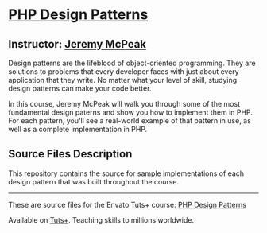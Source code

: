# [PHP Design Patterns][published url]
## Instructor: [Jeremy McPeak][instructor url]


Design patterns are the lifeblood of object-oriented programming. They are solutions to problems that every developer faces with just about every application that they write. No matter what your level of skill, studying design patterns can make your code better.

In this course, Jeremy McPeak will walk you through some of the most fundamental design paterns and show you how to implement them in PHP. For each pattern, you'll see a real-world example of that pattern in use, as well as a complete implementation in PHP. 


## Source Files Description


This repository contains the source for sample implementations of each design pattern that was built throughout the course.

------

These are source files for the Envato Tuts+ course: [PHP Design Patterns][published url]

Available on [Tuts+](https://tutsplus.com). Teaching skills to millions worldwide.

[published url]: https://code.tutsplus.com/courses/php-design-patterns
[instructor url]: https://tutsplus.com/authors/jeremy-mcpeak
